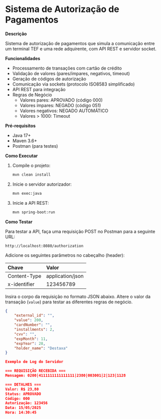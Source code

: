 # Sistema de Autorização de Pagamentos

**Descrição**

Sistema de autorização de pagamentos que simula a comunicação entre um terminal TEF e uma rede adquirente, com API REST e servidor socket.

**Funcionalidades**

* Processamento de transações com cartão de crédito
* Validação de valores (pares/ímpares, negativos, timeout)
* Geração de códigos de autorização
* Comunicação via sockets (protocolo ISO8583 simplificado)
* API REST para integração
* Regras de Negócio
    * Valores pares: APROVADO (código 000)
    * Valores ímpares: NEGADO (código 051)
    * Valores negativos: NEGADO AUTOMÁTICO
    * Valores > 1000: Timeout

**Pré-requisitos**

* Java 17+
* Maven 3.6+
* Postman (para testes)

**Como Executar**

1.  Compile o projeto:

    ```bash
    mvn clean install
    ```

2.  Inicie o servidor autorizador:

    ```bash
    mvn exec:java
    ```

3.  Inicie a API REST:

    ```bash
    mvn spring-boot:run
    ```

**Como Testar**

Para testar a API, faça uma requisição POST no Postman para a seguinte URL:

    http://localhost:8080/authorization

Adicione os seguintes parâmetros no cabeçalho (header):

| Chave          | Valor             |
| :------------- | :---------------- |
| Content-Type   | application/json  |
| x-identifier   | 123456789       |

Insira o corpo da requisição no formato JSON abaixo. Altere o valor da transação (`value`) para testar as diferentes regras de negócio.

```json
{
    "external_id": "",
    "value": 200,
    "cardNumber": "",
    "installments": 2,
    "cvv": "",
    "expMonth": 11,
    "expYear": 28,
    "holder_name": "Destaxa"
}

Exemplo de Log do Servidor

=== REQUISIÇÃO RECEBIDA ===
Mensagem: 0200|4111111111111111|2380|003001|2|123|1128

=== DETALHES ===
Valor: R$ 23,80
Status: APROVADO
Código: 000
Autorização: 123456
Data: 15/05/2025
Hora: 14:30:45

```
